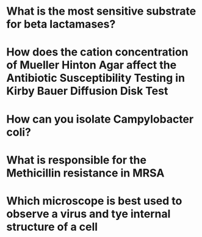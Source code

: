 # What is the most sensitive substrate for beta lactamases?
# How does the cation concentration of Mueller Hinton Agar affect the Antibiotic Susceptibility Testing in Kirby Bauer Diffusion Disk Test
# How can you isolate Campylobacter coli?
# What is responsible for the Methicillin resistance in MRSA
# Which microscope is best used to observe a virus and tye internal structure of a cell
